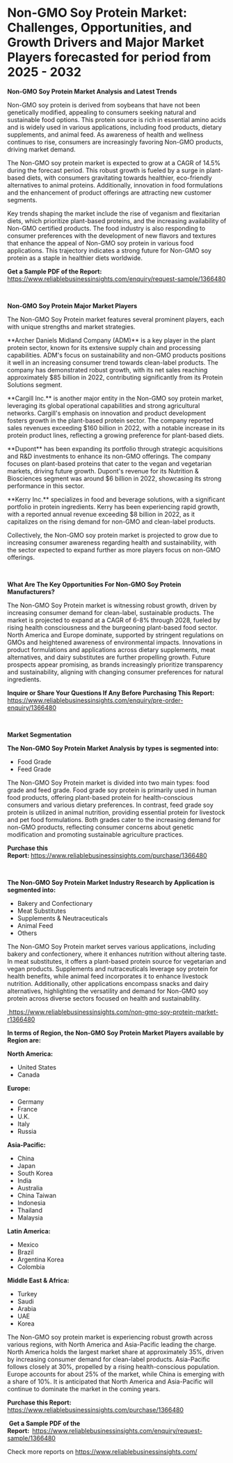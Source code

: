 <p><h1>Non-GMO Soy Protein Market: Challenges, Opportunities, and Growth Drivers and Major Market Players forecasted for period from 2025 - 2032</h1></p><p><strong>Non-GMO Soy Protein Market Analysis and Latest Trends</strong></p>
<p><p>Non-GMO soy protein is derived from soybeans that have not been genetically modified, appealing to consumers seeking natural and sustainable food options. This protein source is rich in essential amino acids and is widely used in various applications, including food products, dietary supplements, and animal feed. As awareness of health and wellness continues to rise, consumers are increasingly favoring Non-GMO products, driving market demand.</p><p>The Non-GMO soy protein market is expected to grow at a CAGR of 14.5% during the forecast period. This robust growth is fueled by a surge in plant-based diets, with consumers gravitating towards healthier, eco-friendly alternatives to animal proteins. Additionally, innovation in food formulations and the enhancement of product offerings are attracting new customer segments.</p><p>Key trends shaping the market include the rise of veganism and flexitarian diets, which prioritize plant-based proteins, and the increasing availability of Non-GMO certified products. The food industry is also responding to consumer preferences with the development of new flavors and textures that enhance the appeal of Non-GMO soy protein in various food applications. This trajectory indicates a strong future for Non-GMO soy protein as a staple in healthier diets worldwide.</p></p>
<p><strong>Get a Sample PDF of the Report:&nbsp;</strong> <a href="https://www.reliablebusinessinsights.com/enquiry/request-sample/1366480?utm_campaign=3517&utm_medium=2&utm_source=Github&utm_content=ia&utm_term=22032025&utm_id=non-gmo-soy-protein">https://www.reliablebusinessinsights.com/enquiry/request-sample/1366480</a></p>
<p>&nbsp;</p>
<p><strong>Non-GMO Soy Protein Major Market Players</strong></p>
<p><p>The Non-GMO Soy Protein market features several prominent players, each with unique strengths and market strategies. </p><p>**Archer Daniels Midland Company (ADM)** is a key player in the plant protein sector, known for its extensive supply chain and processing capabilities. ADM's focus on sustainability and non-GMO products positions it well in an increasing consumer trend towards clean-label products. The company has demonstrated robust growth, with its net sales reaching approximately $85 billion in 2022, contributing significantly from its Protein Solutions segment.</p><p>**Cargill Inc.** is another major entity in the Non-GMO soy protein market, leveraging its global operational capabilities and strong agricultural networks. Cargill's emphasis on innovation and product development fosters growth in the plant-based protein sector. The company reported sales revenues exceeding $160 billion in 2022, with a notable increase in its protein product lines, reflecting a growing preference for plant-based diets.</p><p>**Dupont** has been expanding its portfolio through strategic acquisitions and R&D investments to enhance its non-GMO offerings. The company focuses on plant-based proteins that cater to the vegan and vegetarian markets, driving future growth. Dupont's revenue for its Nutrition & Biosciences segment was around $6 billion in 2022, showcasing its strong performance in this sector.</p><p>**Kerry Inc.** specializes in food and beverage solutions, with a significant portfolio in protein ingredients. Kerry has been experiencing rapid growth, with a reported annual revenue exceeding $8 billion in 2022, as it capitalizes on the rising demand for non-GMO and clean-label products.</p><p>Collectively, the Non-GMO soy protein market is projected to grow due to increasing consumer awareness regarding health and sustainability, with the sector expected to expand further as more players focus on non-GMO offerings.</p></p>
<p>&nbsp;</p>
<p><strong>What Are The Key Opportunities For Non-GMO Soy Protein Manufacturers?</strong></p>
<p><p>The Non-GMO Soy Protein market is witnessing robust growth, driven by increasing consumer demand for clean-label, sustainable products. The market is projected to expand at a CAGR of 6-8% through 2028, fueled by rising health consciousness and the burgeoning plant-based food sector. North America and Europe dominate, supported by stringent regulations on GMOs and heightened awareness of environmental impacts. Innovations in product formulations and applications across dietary supplements, meat alternatives, and dairy substitutes are further propelling growth. Future prospects appear promising, as brands increasingly prioritize transparency and sustainability, aligning with changing consumer preferences for natural ingredients.</p></p>
<p><strong>Inquire or Share Your Questions If Any Before Purchasing This Report:</strong> <a href="https://www.reliablebusinessinsights.com/enquiry/pre-order-enquiry/1366480?utm_campaign=3517&utm_medium=2&utm_source=Github&utm_content=ia&utm_term=22032025&utm_id=non-gmo-soy-protein">https://www.reliablebusinessinsights.com/enquiry/pre-order-enquiry/1366480</a></p>
<p>&nbsp;</p>
<p><strong>Market Segmentation</strong></p>
<p><strong>The Non-GMO Soy Protein Market Analysis by types is segmented into:</strong></p>
<p><ul><li>Food Grade</li><li>Feed Grade</li></ul></p>
<p><p>The Non-GMO Soy Protein market is divided into two main types: food grade and feed grade. Food grade soy protein is primarily used in human food products, offering plant-based protein for health-conscious consumers and various dietary preferences. In contrast, feed grade soy protein is utilized in animal nutrition, providing essential protein for livestock and pet food formulations. Both grades cater to the increasing demand for non-GMO products, reflecting consumer concerns about genetic modification and promoting sustainable agriculture practices.</p></p>
<p><strong>Purchase this Report:&nbsp;</strong><a href="https://www.reliablebusinessinsights.com/purchase/1366480?utm_campaign=3517&utm_medium=2&utm_source=Github&utm_content=ia&utm_term=22032025&utm_id=non-gmo-soy-protein">https://www.reliablebusinessinsights.com/purchase/1366480</a></p>
<p>&nbsp;</p>
<p><strong>The Non-GMO Soy Protein Market Industry Research by Application is segmented into:</strong></p>
<p><ul><li>Bakery and Confectionary</li><li>Meat Substitutes</li><li>Supplements & Neutraceuticals</li><li>Animal Feed</li><li>Others</li></ul></p>
<p><p>The Non-GMO Soy Protein market serves various applications, including bakery and confectionery, where it enhances nutrition without altering taste. In meat substitutes, it offers a plant-based protein source for vegetarian and vegan products. Supplements and nutraceuticals leverage soy protein for health benefits, while animal feed incorporates it to enhance livestock nutrition. Additionally, other applications encompass snacks and dairy alternatives, highlighting the versatility and demand for Non-GMO soy protein across diverse sectors focused on health and sustainability.</p></p>
<p><a href="https://www.reliablebusinessinsights.com/non-gmo-soy-protein-market-r1366480?utm_campaign=3517&utm_medium=2&utm_source=Github&utm_content=ia&utm_term=22032025&utm_id=non-gmo-soy-protein">&nbsp;https://www.reliablebusinessinsights.com/non-gmo-soy-protein-market-r1366480</a></p>
<p><strong>In terms of Region, the Non-GMO Soy Protein Market Players available by Region are:</strong></p>
<p>
    <p> <strong> North America: </strong>
        <ul>
            <li>United States</li>
            <li>Canada</li>
        </ul>
        </p> 
    <p> <strong> Europe: </strong>
        <ul>
            <li>Germany</li>
            <li>France</li>
            <li>U.K.</li>
            <li>Italy</li>
            <li>Russia</li>
        </ul>
        </p> 
    <p> <strong> Asia-Pacific: </strong>
        <ul>
            <li>China</li>
            <li>Japan</li>
            <li>South Korea</li>
            <li>India</li>
            <li>Australia</li>
            <li>China Taiwan</li>
            <li>Indonesia</li>
            <li>Thailand</li>
            <li>Malaysia</li>
        </ul>
        </p> 
    <p> <strong> Latin America: </strong>
        <ul>
            <li>Mexico</li>
            <li>Brazil</li>
            <li>Argentina Korea</li>
            <li>Colombia</li>
        </ul>
        </p> 
    <p> <strong> Middle East & Africa: </strong>
        <ul>
            <li>Turkey</li>
            <li>Saudi</li>
            <li>Arabia</li>
            <li>UAE</li>
            <li>Korea</li>
        </ul>
    </p>
    </p>
<p><p>The Non-GMO soy protein market is experiencing robust growth across various regions, with North America and Asia-Pacific leading the charge. North America holds the largest market share at approximately 35%, driven by increasing consumer demand for clean-label products. Asia-Pacific follows closely at 30%, propelled by a rising health-conscious population. Europe accounts for about 25% of the market, while China is emerging with a share of 10%. It is anticipated that North America and Asia-Pacific will continue to dominate the market in the coming years.</p></p>
<p><strong>Purchase this Report: </strong><a href="https://www.reliablebusinessinsights.com/purchase/1366480?utm_campaign=3517&utm_medium=2&utm_source=Github&utm_content=ia&utm_term=22032025&utm_id=non-gmo-soy-protein">https://www.reliablebusinessinsights.com/purchase/1366480</a></p>
<p>&nbsp;<strong>Get a Sample PDF of the Report:&nbsp;&nbsp;</strong><a href="https://www.reliablebusinessinsights.com/enquiry/request-sample/1366480?utm_campaign=3517&utm_medium=2&utm_source=Github&utm_content=ia&utm_term=22032025&utm_id=non-gmo-soy-protein">https://www.reliablebusinessinsights.com/enquiry/request-sample/1366480</a></p>
<p><strong></strong></p>
<p>Check more reports on <a href="https://www.reliablebusinessinsights.com/?utm_campaign=3517&utm_medium=2&utm_source=Github&utm_content=ia&utm_term=22032025&utm_id=non-gmo-soy-protein">https://www.reliablebusinessinsights.com/</a></p>